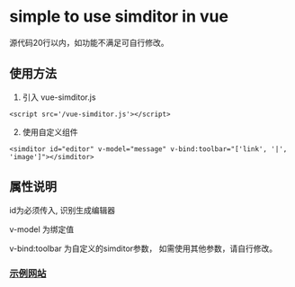 # simple to use simditor in vue

源代码20行以内，如功能不满足可自行修改。

## 使用方法
1. 引入 vue-simditor.js

```
<script src='/vue-simditor.js'></script>
```

2. 使用自定义组件
```
<simditor id="editor" v-model="message" v-bind:toolbar="['link', '|', 'image']"></simditor>
```


## 属性说明
id为必须传入, 识别生成编辑器

v-model 为绑定值

v-bind:toolbar 为自定义的simditor参数， 如需使用其他参数，请自行修改。


### [示例网站](https://tans.github.io/vue-simditor/)